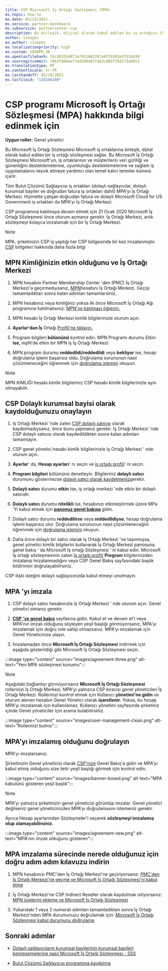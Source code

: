 ```yaml
---
title: CSP Microsoft İş Ortağı Sözleşmesi (MPA)
ms.topic: how-to
ms.date: 03/23/2021
ms.service: partner-dashboard
ms.subservice: partnercenter-csp
description: Bu birleşik, dijital olarak kabul edilen bu iş ortağını (MPA) imzalamak ve doğrulamak için Microsoft CSP Microsoft İş Ortağı Sözleşmesi hakkında bilgi edinebilirsiniz.
author: vinayks
ms.author: vinayks
ms.localizationpriority: high
ms.custom: SEOAPR.20
ms.openlocfilehash: fdcd83554073a7951862787a9f29383a3752dd30
ms.sourcegitcommit: 7063fdddee77ad2d8e627ab3c806f76d173ab652
ms.translationtype: MT
ms.contentlocale: tr-TR
ms.lasthandoff: 05/19/2021
ms.locfileid: "110146349"
---
```

# <a name="learn-about-the-microsoft-partner-agreement-mpa-for-csp-program-partners"></a>CSP programı Microsoft İş Ortağı Sözleşmesi (MPA) hakkında bilgi edinmek için

**Uygun roller:** Genel yönetici

Bu Microsoft İş Ortağı Sözleşmesi Microsoft iş ortaklarına birleşik, dijital olarak kabul edilen bir iş ortağı sözleşmesi sağlar. Bu Microsoft İş Ortağı Sözleşmesi Microsoft'un, iş ortaklarının ve müşterilerin veri gizliliği ve güvenliğini desteklemelerine, uyumluluğu desteklemelerine ve sağlam iş uygulamalarını teşvik etmeye yardımcı olan temel kalıcı terimler kümesi içerir.

Tüm Bulut Çözümü Sağlayıcısı iş ortakları (dolaylı sağlayıcılar, dolaylı kurumsal bayiler ve doğrudan fatura iş ortakları dahil) MPA'yı İş Ortağı Merkezi. Hizmette çalışan doğrudan fatura ve dolaylı Microsoft Cloud for US Government iş ortakları da MPA'yı İş Ortağı Merkezi.

CSP programına katılmaya devam etmek için 31 Ocak 2020 Microsoft İş Ortağı Sözleşmesi önce oturum açmanız gerekir. İş Ortağı Merkezi, artık sözleşmeyi kolayca imzalamak için bir İş Ortağı Merkezi.

>[!NOTE]
>MPA, şirketinizin CSP iş yaptığı her CSP bölgesinde bir kez imzalanmıştır. [CSP](regional-authorization-overview.md) bölgeleri hakkında daha fazla bilgi 

## <a name="verify-your-mpn-id-is-active-and-migrated-to-partner-center"></a>MPN Kimliğinizin etkin olduğunu ve İş Ortağı Merkezi

1. MPN hesabını Partner Membership Center 'den (PMC) İş Ortağı Merkezi'a geçirmedıysanız, [MPN](move-pmc-pc-map.md)hesabını İş Ortağı Merkezi. Geçişi tamamladıktan sonra kalan adımları tamamlarsiniz. 

1. MPN hesabınız veya kimliğiniz yoksa ilk önce Microsoft İş Ortağı Ağı programına katılmalısınız. [MPN'ye katılmayı öğrenin.](mpn-create-a-partner-center-account.md)

1. MPN hesabı İş Ortağı Merkezi kimlik bilgilerinizle oturum açın.
 
1. **Ayarlar'dan İş** Ortağı [Profili'ne tıklayın.](https://partner.microsoft.com/pcv/accountsettings/connectedpartnerprofile)

1. Program bilgileri **bölümünü** kontrol edin. MPN Programı durumu Etkin **ise,** mpN'de etkin bir MPN iş İş Ortağı Merkezi.
 
1. MPN program durumu **reddedildi/reddedildi** veya **bekliyor** ise, hesap doğrulama işlemi başarısız oldu. Doğrulama sorununun nasıl çözümleneceğini öğrenmek için [doğrulama işlemini](verification-responses.md) okuyun.



>[!NOTE]
>MPN KIMLIĞI hesabı kimlik bilgileriniz CSP hesabı kimlik bilgilerinizle aynı olmayabilir.

## <a name="confirm-you-are-enrolled-as-a-csp-indirect-reseller"></a>CSP Dolaylı kurumsal bayisi olarak kaydolduğunuzu onaylayın

1. Iş Ortağı Merkezi 'nde zaten [CSP dolaylı satıcısı](indirect-reseller-tasks-in-partner-center.md) olarak kaydolmadıysanız, önce bunu yapmanız gerekir. Iş Ortağı Merkezi 'nde CSP dolaylı satıcısı olarak kaydedildikten sonra kalan adımları tamamlayın.

1. CSP genel yönetici hesabı kimlik bilgilerinizle Iş Ortağı Merkezi ' nde oturum açın.

1. **Ayarlar**' da, **Hesap ayarları**' nı seçin ve [iş ortağı profili](https://partner.microsoft.com/pcv/accountsettings/partnerprofile)' ni seçin.

1. **Program bilgileri** bölümünü denetleyin. Bilgileriniz **dolaylı satıcı** durumunu göstermezse [dolaylı satıcı olarak kaydetmeniz](indirect-reseller-tasks-in-partner-center.md)gerekir.

1. **Dolaylı satıcı** durumu **etkin** Ise, iş ortağı merkezi 'nde etkin bir dolaylı satıcıdır.
 
4. **Dolaylı satıcı** durumu **nitelikli** ise, hesabınızı etkinleştirmek üzere MPa 'Yı kabul etmek için [**panonuz genel bakışa**](https://partner.microsoft.com/pcv/dashboard/overview) gidin.
 
1. Dolaylı satıcı durumu **reddedilirse** veya **reddedildiyse**, hesap doğrulama işlemi başarısız olur. Doğrulama sorununun nasıl çözümleneceğini öğrenmek için [doğrulama işlemini](verification-responses.md) okuyun.

1. Daha önce dolaylı bir satıcı olarak Iş Ortağı Merkezi 'ne taşınmışsa, genel yönetici kimlik bilgilerini kullanarak Iş Ortağı Merkezi panosuna genel bakış ' da Microsoft Iş ortağı Sözleşmesi ' ni kabul edin. Microsoft Iş ortağı sözleşmesinin zaten [Iş ortağı profili](https://partner.microsoft.com/pcv/accountsettings/partnerprofile) **Program** bilgilerinizden imzalanıp Imzalanmadığını veya CSP Genel Bakış sayfasındaki başlık bildirimini doğrulayabilirsiniz.

CSP ilişki isteğini dolaylı sağlayıcınızda kabul etmeyi unutmayın.

## <a name="sign-the-mpa"></a>MPA 'yı imzala

1. CSP dolaylı satıcı hesabınızla Iş Ortağı Merkezi ' nde oturum açın. Genel yönetici olmanız gerekir.
1. **[CSP 'ye genel bakış](https://partner.microsoft.com/pcv/dashboard/overview)** sayfasına gidin.  Kabul et ve devam  et'i veya MPA'nın imzalı olduğunu söyleyen yeşil başlığı görmüyorsanız, MPA'yı imzalamak için doğru role sahip olmazsanız. MPA'yı imzalamak için Genel Yöneticinize ulaşın.

1. İmzalamadan önce **Microsoft İş Ortağı Sözleşmesi** indirmek için aşağıda gösterildiği gibi Microsoft İş Ortağı Sözleşmesi seçin.

:::image type="content" source="images/agreement-three.png" alt-text="Yeni MPA sözleşmesi konumu":::

>[!NOTE]
>Aşağıdaki bağlantıyı görmüyorsanız **Microsoft İş Ortağı Sözleşmesi** rollerinizi İş Ortağı Merkezi. MPA'yı yalnızca CSP kiracısı genel yöneticileri İş Ortağı Merkezi. Rollerinizi kontrol etmek için Kullanıcı **yönetimi'ne gidin** ve oturum alenen hesabın Genel Yönetici olarak **işaretlenir.** Yoksa, bu hesap MPA'yı imzalamak için kullanılamaz. Kullanıcı yönetimi sayfasında şirketiniz içinde Genel yöneticiler için arama bulabilirsiniz.

:::image type="content" source="images/user-management-clean.png" alt-text="Rollerinizi bulma":::

## <a name="verify-that-you-have-signed-the-mpa"></a>MPA'yı imzalamış olduğunu doğrulayın

MPA'yı imzalarsanız:

 Şirketinizin Genel yöneticisi olarak [CSP'nize](https://partner.microsoft.com/pcv/dashboard/overview) Genel Bakış'a gidin ve MPA'yı kabul etmiş olduğunu size iletir yeşil başlığı görmek için kontrol edin.

 
:::image type="content" source="images/banner-boxed.png" alt-text="MPA kabulünü gösteren yeşil başlık":::

>[!NOTE]
>MPA'yı yalnızca şirketinizin genel yöneticisi görüntüp imzalar. Genel yönetici değilseniz genel yöneticinizden MPA'yı doğrulamasını istemeniz gerekir.

Ayrıca Hesap ayarlarından Sözleşmeler'i seçerek **sözleşmeyi imzalamış olup** **olamayabilirsiniz.**

:::image type="content" source="images/agreement-new.png" alt-text="MPA'nın imzalı olduğunu gösteren":::


## <a name="download-the-step-by-step-guide-thats-right-for-where-you-are-in-the-mpa-signing-process"></a>MPA imzalama sürecinde nerede olduğunuz için doğru adım adım kılavuzu indirin

1. MPN hesabınızı PMC'den İş Ortağı Merkezi'ne geçiriyorsanız: [PMC'den İş Ortağı Merkezi'ne geçme ve Microsoft İş Ortağı Sözleşmesi'ni kabul etme](https://assetsprod.microsoft.com/mpn/migrate-pmc-pc-mpa-guide.pptx)

2. İş Ortağı Merkezi'ne CSP Indirect Reseller olarak kaydolmak istiyorsanız: [MPN üyelerini ekleme ve Microsoft İş Ortağı Sözleşmesi](https://assetsprod.microsoft.com/mpn/onboard-pc-csp-mpn-mpa-guide.pptx)

3. Yukarıdaki 1 veya 2 numaralı adımları tamamladıktan sonra İş Ortağı Merkezi'nden MPA durumunuzu doğrulamak için: [Microsoft İş Ortağı Sözleşmesi kabul durumunu doğrulama](https://assetsprod.microsoft.com/mpn/verify-mpa-acceptance-status.pptx)
 
## <a name="next-steps"></a>Sonraki adımlar

- [Dolaylı sağlayıcıların kurumsal bayilerinin kurumsal bayileri benimsemelerine nasıl Microsoft İş Ortağı Sözleşmesi - SSS](mpa-indirect-provider-faq.md)

- [Bulut Çözümü Sağlayıcısı programına kaydolma](indirect-reseller-tasks-in-partner-center.md)
